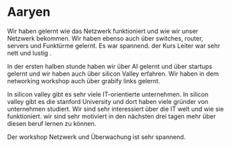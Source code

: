  # Aaryen

Wir haben gelernt wie das Netzwerk funktioniert und wie wir unser Netzwerk bekommen. Wir haben ebenso auch über switches, router, servers und Funktürme gelernt. Es war spannend. der Kurs Leiter war sehr nett und lustig .

In der ersten halben stunde haben wir über AI gelernt und über startups gelernt und wir haben auch über silicon Valley erfahren. Wir haben in dem networking workshop auch über grabify links gelernt.

In silicon valley gibt es sehr viele IT-orientierte unternehmen. In silicon valley gibt es die stanford University und dort haben viele gründer von unternehmen studiert. Wir sind sehr interessiert über die IT welt und wie sie funktioniert. wir sind sehr motiviert in den nächsten drei tagen mehr über diesen beruf lernen zu können.

Der workshop Netzwerk und Überwachung ist sehr spannend.
